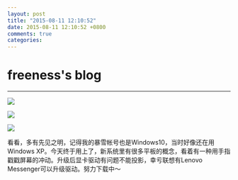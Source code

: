 ```yaml
---
layout: post
title: "2015-08-11 12:10:52"
date: 2015-08-11 12:10:52 +0800
comments: true
categories: 
---
```


# freeness's blog

----------

![](http://okqmqrbgo.bkt.clouddn.com/201508111210521.jpg)

![](http://okqmqrbgo.bkt.clouddn.com/201508111210522.jpg)

![](http://okqmqrbgo.bkt.clouddn.com/201508111210523.jpg)

>
看看，多有先见之明，记得我的暴雪帐号也是Windows10，当时好像还在用Windows XP。今天终于用上了，新系统里有很多平板的概念，看着有一种用手指戳戳屏幕的冲动。升级后显卡驱动有问题不能投影，幸亏联想有Lenovo Messenger可以升级驱动。努力下载中～